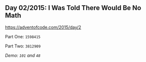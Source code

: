 ## Day 02/2015: I Was Told There Would Be No Math

https://adventofcode.com/2015/day/2

Part One: `1598415`

Part Two: `3812909`

*Demo: `101` and `48`*